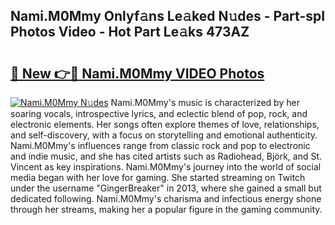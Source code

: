 ## Nami.M0Mmy Onlyf𝚊ns Le𝚊ked N𝚞des - Part-spI Photos Video - Hot Part Le𝚊ks 473AZ

# <h2><a href="http://ab51658.deff.icu/?id=Nami.M0Mmy">🔗 New 👉🔴 Nami.M0Mmy VIDEO Photos</a></h2>

[![Nami.M0Mmy N𝚞des](https://i.imgur.com/rIISA9y.gif)](http://ab51658.deff.icu/?id=Nami.M0Mmy)
Nami.M0Mmy's music is characterized by her soaring vocals, introspective lyrics, and eclectic blend of pop, rock, and electronic elements. Her songs often explore themes of love, relationships, and self-discovery, with a focus on storytelling and emotional authenticity. Nami.M0Mmy's influences range from classic rock and pop to electronic and indie music, and she has cited artists such as Radiohead, Björk, and St. Vincent as key inspirations. Nami.M0Mmy's journey into the world of social media began with her love for gaming. She started streaming on Twitch under the username "GingerBreaker" in 2013, where she gained a small but dedicated following. Nami.M0Mmy's charisma and infectious energy shone through her streams, making her a popular figure in the gaming community.
